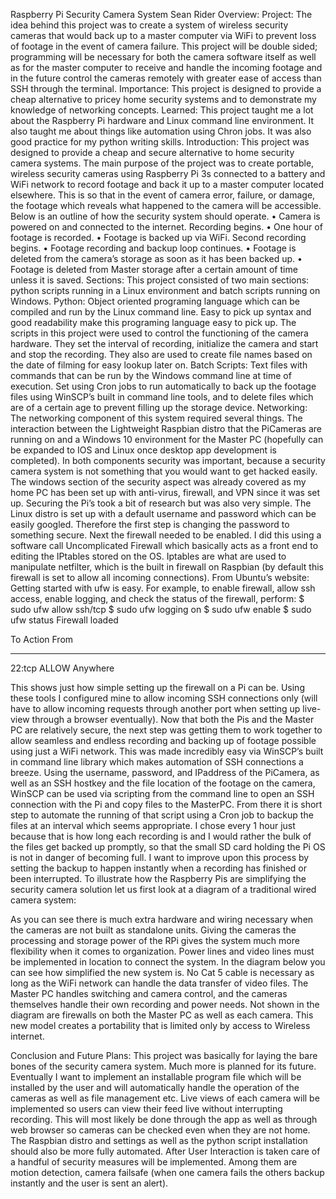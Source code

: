 Raspberry Pi Security Camera System
Sean Rider
Overview: 
Project: The idea behind this project was to create a system of wireless security cameras that would back up to a master computer via WiFi to prevent loss of footage in the event of camera failure. This project will be double sided; programming will be necessary for both the camera software itself as well as for the master computer to receive and handle the incoming footage and in the future control the cameras remotely with greater ease of access than SSH through the terminal.
Importance: This project is designed to provide a cheap alternative to pricey home security systems and to demonstrate my knowledge of networking concepts.
Learned: This project taught me a lot about the Raspberry Pi hardware and Linux command line environment. It also taught me about things like automation using Chron jobs. It was also good practice for my python writing skills.
Introduction:
	This project was designed to provide a cheap and secure alternative to home security camera systems. The main purpose of the project was to create portable, wireless security cameras using Raspberry Pi 3s connected to a battery and WiFi network to record footage and back it up to a master computer located elsewhere. This is so that in the event of camera error, failure, or damage, the footage which reveals what happened to the camera will be accessible. Below is an outline of how the security system should operate.
•	Camera is powered on and connected to the internet. Recording begins.
•	One hour of footage is recorded.
•	Footage is backed up via WiFi. Second recording begins.
•	Footage recording and backup loop continues.
•	Footage is deleted from the camera’s storage as soon as it has been backed up.
•	Footage is deleted from Master storage after a certain amount of time unless it is saved.
Sections:
	This project consisted of two main sections: python scripts running in a Linux environment and batch scripts running on Windows.
Python: Object oriented programing language which can be compiled and run by the Linux command line. Easy to pick up syntax and good readability make this programing language easy to pick up. The scripts in this project were used to control the functioning of the camera hardware. They set the interval of recording, initialize the camera and start and stop the recording. They also are used to create file names based on the date of filming for easy lookup later on.
Batch Scripts: Text files with commands that can be run by the Windows command line at time of execution. Set using Cron jobs to run automatically to back up the footage files using WinSCP’s built in command line tools, and to delete files which are of a certain age to prevent filling up the storage device.
Networking:
	The networking component of this system required several things. The interaction between the Lightweight Raspbian distro that the PiCameras are running on and a Windows 10 environment for the Master PC (hopefully can be expanded to IOS and Linux once desktop app development is completed). In both components security was important, because a security camera system is not something that you would want to get hacked easily. The windows section of the security aspect was already covered as my home PC has been set up with anti-virus, firewall, and VPN since it was set up. Securing the Pi’s took a bit of research but was also very simple. The Linux distro is set up with a default username and password which can be easily googled. Therefore the first step is changing the password to something secure. Next the firewall needed to be enabled. I did this using a software call Uncomplicated Firewall which basically acts as a front end to editing the IPtables stored on the OS. Iptables are what are used to manipulate netfilter, which is the built in firewall on Raspbian (by default this firewall is set to allow all incoming connections). From Ubuntu’s website: 
Getting started with ufw is easy. For example, to enable firewall, allow ssh access, enable logging, and check the status of the firewall, perform:
$ sudo ufw allow ssh/tcp
$ sudo ufw logging on
$ sudo ufw enable
$ sudo ufw status
Firewall loaded

To                         Action  From
--                         ------  ----
22:tcp                     ALLOW   Anywhere
 
This shows just how simple setting up the firewall on a Pi can be. Using these tools I configured mine to allow incoming SSH connections only (will have to allow incoming requests through another port when setting up live-view through a browser eventually). 
	Now that both the Pis and the Master PC are relatively secure, the next step was getting them to work together to allow seamless and endless recording and backing up of footage possible using just a WiFi network. This was made incredibly easy via WinSCP’s built in command line library which makes automation of SSH connections a breeze. Using the username, password, and IPaddress of the PiCamera, as well as an SSH hostkey and the file location of the footage on the camera, WinSCP can be used via scripting from the command line to open an SSH connection with the Pi and copy files to the MasterPC. From there it is short step to automate the running of that script using a Cron job to backup the files at an interval which seems appropriate. I chose every 1 hour just because that is how long each recording is and I would rather the bulk of the files get backed up promptly, so that the small SD card holding the Pi OS is not in danger of becoming full. I want to improve upon this process by setting the backup to happen instantly when a recording has finished or been interrupted.
To illustrate how the Raspberry Pis are simplifying the security camera solution let us first look at a diagram of a traditional wired camera system:
 
As you can see there is much extra hardware and wiring necessary when the cameras are not built as standalone units. Giving the cameras the processing and storage power of the RPi gives the system much more flexibility when it comes to organization. Power lines and video lines must be implemented in location to connect the system. In the diagram below you can see how simplified the new system is. No Cat 5 cable is necessary as long as the WiFi network can handle the data transfer of video files. The Master PC handles switching and camera control, and the cameras themselves handle their own recording and power needs. Not shown in the diagram are firewalls on both the Master PC as well as each camera. This new model creates a portability that is limited only by access to Wireless internet.
  

Conclusion and Future Plans: 
	This project was basically for laying the bare bones of the security camera system. Much more is planned for its future. Eventually I want to implement an installable program file which will be installed by the user and will automatically handle the operation of the cameras as well as file management etc. Live views of each camera will be implemented so users can view their feed live without interrupting recording. This will most likely be done through the app as well as through web browser so cameras can be checked even when they are not home. The Raspbian distro and settings as well as the python script installation should also be more fully automated. After User Interaction is taken care of a handful of security measures will be implemented. Among them are motion detection, camera failsafe (when one camera fails the others backup instantly and the user is sent an alert). 
